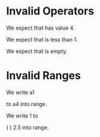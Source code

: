 # Invalid Operators

We expect that has value 4.
<!--           ^
error: invalid attribute check - missing receiver [attribute-check.receiver.missing]
-->

We expect that is less than 1.
<!--           ^
error: invalid conditional operator - missing left-hand expression [conditional.lhs.missing]
-->

We expect that is empty.
<!--           ^
error: invalid predicate operator - missing left-hand expression [predicate.lhs.missing]
-->

# Invalid Ranges

We write a1
<!--     ^
error: invalid range operator - unsupported element type 'String' [range.element.type.unsupported]
-->
  to a4 into range.
<!-- ^
error: invalid range operator - unsupported element type 'String' [range.element.type.unsupported]
-->

We write 1 to
<!--       ^
error: mismatching range element types [range.element.type.mismatch]
lower bound: int
upper bound: double
-->
(  ) 2.5 into range.
<!-- ^
error: invalid range operator - unsupported element type 'double' [range.element.type.unsupported]
-->
